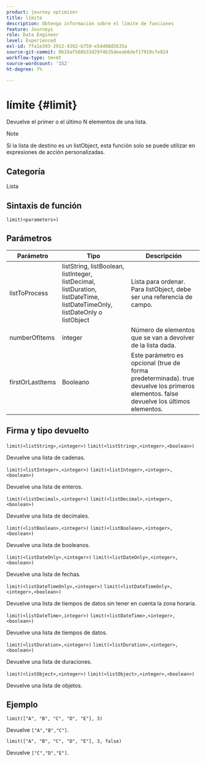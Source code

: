 ```yaml
---
product: journey optimizer
title: límite
description: Obtenga información sobre el límite de funciones
feature: Journeys
role: Data Engineer
level: Experienced
exl-id: 7fa1e393-2912-4392-b759-e54d08d5635a
source-git-commit: 0b19af568b33d29f4b35deeab6def17919cfe824
workflow-type: tm+mt
source-wordcount: '152'
ht-degree: 7%

---
```


# límite {#limit}

Devuelve el primer o el último N elementos de una lista.

>[!NOTE]
>
>Si la lista de destino es un listObject, esta función solo se puede utilizar en expresiones de acción personalizadas.

## Categoría

Lista

## Sintaxis de función

`limit(<parameters>)`

## Parámetros

| Parámetro | Tipo | Descripción |
|-----------|------------------|------------------|
| listToProcess | listString, listBoolean, listInteger, listDecimal, listDuration, listDateTime, listDateTimeOnly, listDateOnly o listObject | Lista para ordenar. Para listObject, debe ser una referencia de campo. |
| numberOfItems | integer | Número de elementos que se van a devolver de la lista dada. |
| firstOrLastItems | Booleano | Este parámetro es opcional (true de forma predeterminada). true devuelve los primeros elementos. false devuelve los últimos elementos. |

## Firma y tipo devuelto

`limit(<listString>,<integer>)`
`limit(<listString>,<integer>,<boolean>)`

Devuelve una lista de cadenas.

`limit(<listInteger>,<integer>)`
`limit(<listInteger>,<integer>,<boolean>)`

Devuelve una lista de enteros.

`limit(<listDecimal>,<integer>)`
`limit(<listDecimal>,<integer>,<boolean>)`

Devuelve una lista de decimales.

`limit(<listBoolean>,<integer>)`
`limit(<listBoolean>,<integer>,<boolean>)`

Devuelve una lista de booleanos.

`limit(<listDateOnly>,<integer>)`
`limit(<listDateOnly>,<integer>,<boolean>)`

Devuelve una lista de fechas.

`limit(<listDateTimeOnly>,<integer>)`
`limit(<listDateTimeOnly>,<integer>,<boolean>)`

Devuelve una lista de tiempos de datos sin tener en cuenta la zona horaria.

`limit(<listDateTime>,integer>)`
`limit(<listDateTime>,<integer>,<boolean>)`

Devuelve una lista de tiempos de datos.

`limit(<listDuration>,<integer>)`
`limit(<listDuration>,<integer>,<boolean>)`

Devuelve una lista de duraciones.

`limit(<listObject>,<integer>)`
`limit(<listObject>,<integer>,<boolean>)`

Devuelve una lista de objetos.

## Ejemplo

`limit(["A", "B", "C", "D", "E"], 3)`

Devuelve `["A","B","C"]`.

`limit(["A", "B", "C", "D", "E"], 3, false)`

Devuelve `["C","D","E"]`.
